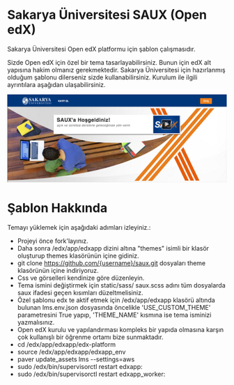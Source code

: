Sakarya Üniversitesi SAUX (Open edX)
========
Sakarya Üniversitesi Open edX platformu için şablon çalışmasıdır.

Sizde Open edX için özel bir tema tasarlayabilirsiniz. Bunun için edX alt yapısına hakim olmanız gerekmektedir. Sakarya Üniversitesi için hazırlanmış olduğum şablonu dilerseniz sizde kullanabilirsiniz. Kurulum ile ilgili ayrıntılara aşağıdan ulaşabilirsiniz.

![Alt text](/saux.jpg?raw=true "SAUX Sakarya Üniversitesi")

Şablon Hakkında
===============
Temayı yüklemek için aşağıdaki adımları izleyiniz.:
- Projeyi önce fork'layınız.
- Daha sonra /edx/app/edxapp  dizini altına "themes" isimli bir klasör oluşturup themes klasörünün içine gidiniz.
- git clone https://github.com/{username}/saux.git dosyaları theme klasörünün içine indiriyoruz.
- Css ve görselleri kendinize göre düzenleyin.
- Tema ismini değiştirmek için static/sass/ saux.scss adını tüm dosyalarda saux ifadesi geçen kısımları düzeltmelisiniz.
- Özel şablonu edx te aktif etmek için /edx/app/edxapp klasörü altında bulunan lms.env.json dosyasında öncelikle 'USE_CUSTOM_THEME' parametresini True yapıp, 'THEME_NAME' kısmına ise tema isminizi yazmalısınız.
- Open edX kurulu ve yapılandırması kompleks bir yapıda olmasına karşın çok kullanışlı bir öğrenme ortamı bize sunmaktadır.
- cd /edx/app/edxapp/edx-platform
- source /edx/app/edxapp/edxapp_env
- paver update_assets lms --settings=aws
- sudo /edx/bin/supervisorctl restart edxapp:
- sudo /edx/bin/supervisorctl restart edxapp_worker:
